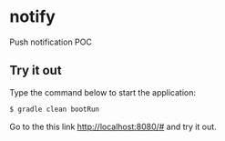 # notify
Push notification POC

## Try it out
Type the command below to start the application:
```bash
$ gradle clean bootRun
```

Go to the this link [http://localhost:8080/#](http://localhost:8080/#) and try it out.